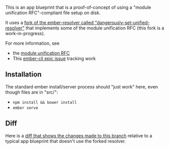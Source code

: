 This is an app blueprint that is a proof-of-concept of using a "module unification RFC"-compliant
file setup on disk.

It uses a [fork of the ember-resolver called "dangerously-set-unified-resolver"](https://github.com/201-created/dangerously-set-unified-resolver)
that implements some of the module unification RFC (this fork is a work-in-progress).

For more information, see
 * the [module unification RFC](https://github.com/emberjs/rfcs/pull/143)
 * This [ember-cli epic issue](https://github.com/ember-cli/ember-cli/issues/6332) tracking work

## Installation

The standard ember install/server process should "just work" here, even though files are in "src/":

 * `npm install && bower install`
 * `ember serve`
 
 ## Diff
 
 Here is a [diff that shows the changes made to this branch](https://github.com/rwjblue/--new-app-blueprint/compare/master...201-created:master) relative to a typical app blueprint that doesn't use the forked resolver.
